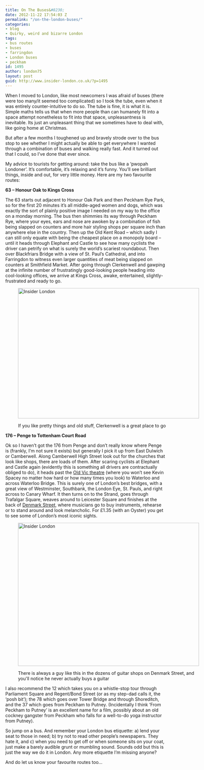 ```yaml
---
title: On The Buses&#8230;
date: 2012-11-22 17:54:03 Z
permalink: "/on-the-london-buses/"
categories:
- blog
- Quirky, weird and bizarre London
tags:
- bus routes
- buses
- farringdon
- London buses
- peckham
id: 1495
author: london75
layout: post
guid: http://www.insider-london.co.uk/?p=1495
---
```


When I moved to London, like most newcomers I was afraid of buses (there were too many/it seemed too complicated) so I took the tube, even when it was entirely counter-intuitive to do so. The tube is fine, it is what it is. Simple maths tells us that when more people than can humanely fit into a space attempt nonetheless to fit into that space, unpleasantness is inevitable. Its just an unpleasant thing that we sometimes have to deal with, like going home at Christmas.

<div>
  <p>
    But after a few months I toughened up and bravely strode over to the bus stop to see whether I might actually be able to get everywhere I wanted through a combination of buses and walking really fast. And it turned out that I could, so I&#8217;ve done that ever since.
  </p>
  
  <p>
    My advice to tourists for getting around: take the bus like a &#8216;pwopah Londoner&#8217;. It&#8217;s comfortable, it&#8217;s relaxing and it&#8217;s funny. You&#8217;ll see brilliant things, inside and out, for very little money. Here are my two favourite routes:
  </p>
  
  <p>
    <strong>63 &#8211; Honour Oak to Kings Cross</strong>
  </p>
  
  <p>
    <strong></strong>The 63 starts out adjacent to Honour Oak Park and then Peckham Rye Park, so for the first 20 minutes it&#8217;s all middle-aged women and dogs, which was exactly the sort of plainly positive image I needed on my way to the office on a monday morning. The bus then shimmies its way through Peckham Rye, where your eyes, ears and nose are awoken by a combination of fish being slapped on counters and more hair styling shops per square inch than anywhere else in the country. Then up the Old Kent Road &#8211; which sadly I can still only equate with being the cheapest place on a monopoly board &#8211; until it heads through Elephant and Castle to see how many cyclists the driver can petrify on what is surely the world&#8217;s scariest roundabout. Then over Blackfriars Bridge with a view of St. Paul&#8217;s Cathedral, and into Farringdon to witness even larger quantities of meat being slapped on counters at Smithfield Market. After going through Clerkenwell and gawping at the infinite number of frustratingly good-looking people heading into cool-looking offices, we arrive at Kings Cross, awake, entertained, slightly-frustrated and ready to go.
  </p><figure id="attachment_1498" style="width: 569px" class="wp-caption aligncenter">
  
  <a href="http://www.insider-london.co.uk/wp-content/uploads/2012/08/St-Johns-Gate-in-Clerkenwell1.jpg"><img class=" wp-image-1498" src="http://www.insider-london.co.uk/wp-content/uploads/2012/08/St-Johns-Gate-in-Clerkenwell1.jpg" alt="Insider London" width="569" height="410" /></a><figcaption class="wp-caption-text">If you like pretty things and old stuff, Clerkenwell is a great place to go</figcaption></figure> 
  
  <p>
    <strong>176 &#8211; Penge to Tottenham Court Road</strong>
  </p>
  
  <p>
    Ok so I haven&#8217;t got the 176 from Penge and don&#8217;t really know where Penge is (frankly, I&#8217;m not sure it exists) but generally I pick it up from East Dulwich or Camberwell. Along Camberwell High Street look out for the churches that look like shops, there are loads of them. After scaring cyclists at Elephant and Castle again (evidently this is something all drivers are contractually obliged to do), it heads past the <a href="http://www.oldvictheatre.com/">Old Vic theatre</a> (where you won&#8217;t see Kevin Spacey no matter how hard or how many times you look) to Waterloo and across Waterloo Bridge. This is surely one of London&#8217;s best bridges, with a great view of Westminster, Southbank, the London Eye, St. Pauls, and right across to Canary Wharf. It then turns on to the Strand, goes through Trafalgar Square, weaves around to Leicester Square and finishes at the back of <a href="http://en.wikipedia.org/wiki/Denmark_Street">Denmark Street</a>, where musicians go to buy instruments, rehearse or to stand around and look melancholic. For £1.35 (with an Oyster) you get to see some of London&#8217;s most iconic sights.
  </p><figure id="attachment_1499" style="width: 569px" class="wp-caption aligncenter">
  
  <a href="http://www.insider-london.co.uk/wp-content/uploads/2012/08/guitars.jpg"><img class=" wp-image-1499" src="http://www.insider-london.co.uk/wp-content/uploads/2012/08/guitars.jpg" alt="Insider London" width="569" height="450" /></a><figcaption class="wp-caption-text">There is always a guy like this in the dozens of guitar shops on Denmark Street, and you'll notice he never actually buys a guitar</figcaption></figure> 
  
  <p>
    I also recommend the 12 which takes you on a whistle-stop tour through Parliament Square and Regent/Bond Street (or as my step-dad calls it, the &#8216;posh bit&#8217;); the 78 which goes over Tower Bridge and through Shoreditch, and the 37 which goes from Peckham to Putney. (Incidentally I think &#8216;From Peckham to Putney&#8217; is an excellent name for a film, possibly about an old cockney gangster from Peckham who falls for a well-to-do yoga instructor from Putney).
  </p>
  
  <p>
    So jump on a bus. And remember your London bus etiquette: a) lend your seat to those in need; b) try not to read other people&#8217;s newspapers. They hate it, and c) when you need to get off or when someone sits on your coat, just make a barely audible grunt or mumbling sound. Sounds odd but this is just the way we do it in London. Any more etiquette I&#8217;m missing anyone?
  </p>
  
  <p>
    And do let us know your favourite routes too&#8230;
  </p>
</div>